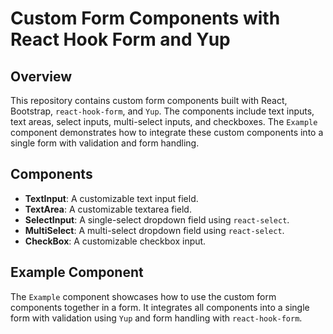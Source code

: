 # Custom Form Components with React Hook Form and Yup

## Overview

This repository contains custom form components built with React, Bootstrap, `react-hook-form`, and `Yup`. The components include text inputs, text areas, select inputs, multi-select inputs, and checkboxes. The `Example` component demonstrates how to integrate these custom components into a single form with validation and form handling.

## Components

- **TextInput**: A customizable text input field.
- **TextArea**: A customizable textarea field.
- **SelectInput**: A single-select dropdown field using `react-select`.
- **MultiSelect**: A multi-select dropdown field using `react-select`.
- **CheckBox**: A customizable checkbox input.

## Example Component

The `Example` component showcases how to use the custom form components together in a form. It integrates all components into a single form with validation using `Yup` and form handling with `react-hook-form`.




